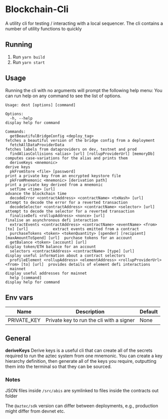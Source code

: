# Blockchain-Cli

A utility cli for testing / interacting with a local sequencer. The cli contains a number of utility functions to quickly

## Running

1. Run `yarn build`
2. Run `yarn start`

## Usage

Running the cli with no arguments will prompt the following help menu:
You can run help on any command to see the list of options.

```
Usage: dest [options] [command]

Options:
  -h, --help                                                                             display help for command

Commands:
  getBeautifulBridgeConfig <deploy_tag>                                                  fetches a beautiful version of the bridge config from a deployment
  fetchAllDataProviderData                                                               fetches labels from dataproviders on dev, testnet and prod
  findAliasCollisions <alias> [url] [rollupProviderUrl] [memoryDb]                       computes case-variations for the alias and prints them
  deriveKeys <mnemonic>                                                                  derive keys
  pkFromStore <file> [password]                                                          print a private key from an encrypted keystore file
  pkFromMnemonic <mnemonic> [derivation path]                                            print a private key derived from a mnemonic
  setTime <time> [url]                                                                   advance the blockchain time
  decodeError <contractAddress> <contractName> <txHash> [url]                            attempt to decode the error for a reverted transaction
  decodeSelector <contractAddress> <contractName> <selector> [url]                       attempt to decode the selector for a reverted transaction
  finaliseDefi <rollupAddress> <nonce> [url]                                             finalise an asynchronous defi interaction
  extractEvents <contractAddress> <contractName> <eventName> <from> [to] [url]           extract events emitted from a contract
  purchaseTokens <token> <tokenQuantity> [spender] [recipient] [maxAmountToSpend] [url]  purchase tokens for an account
  getBalance <token> [account] [url]                                                     display token/ETH balance for an account
  selectors <contractAddress> <contractName> [type] [url]                                display useful information about a contract selectors
  profileElement <rollupAddress> <elementAddress> <rollupProviderUrl> <from> [to] [url]  provides details of element defi interactions
  mainnet                                                                                display useful addresses for mainnet
  help [command]                                                                         display help for command
```

## Env vars

| Name        | Description                              | Default |
| ----------- | ---------------------------------------- | ------- |
| PRIVATE_KEY | Private key to run the cli with a signer | None    |

## General

**deriveKeys**
Derive keys is a useful cli that can create all of the secrets required to run the aztec system from one mnemonic. You can create a key hierarchy definition, then generate all of the keys you require, outputting them into the terminal so that they can be sourced.

### Notes

JSON files inside `/src/abis` are symlinked to files inside the contracts out folder

The `@aztec/sdk` version can differ between deployments, e.g., production might differ from devnet etc.